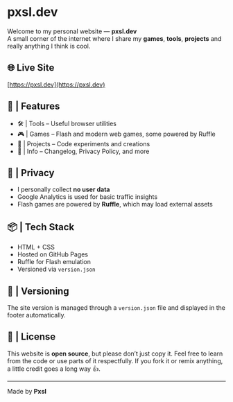 # pxsl.dev

Welcome to my personal website — **pxsl.dev**  
A small corner of the internet where I share my **games**, **tools**, **projects** and really anything I think is cool.

## 🌐 Live Site
[https://pxsl.dev](https://pxsl.dev)

## 🚀 | Features
- 🛠️ | Tools – Useful browser utilities
- 🎮 | Games – Flash and modern web games, some powered by Ruffle
- 💾 | Projects – Code experiments and creations
- 📂 | Info – Changelog, Privacy Policy, and more

## 🔐 | Privacy
- I personally collect **no user data**
- Google Analytics is used for basic traffic insights
- Flash games are powered by **Ruffle**, which may load external assets

## 📦 | Tech Stack
- HTML + CSS
- Hosted on GitHub Pages
- Ruffle for Flash emulation
- Versioned via `version.json`

## 📁 | Versioning
The site version is managed through a `version.json` file and displayed in the footer automatically.

## 📜 | License
This website is **open source**, but please don’t just copy it.
Feel free to learn from the code or use parts of it respectfully.
If you fork it or remix anything, a little credit goes a long way 👍.

---

Made by **Pxsl**